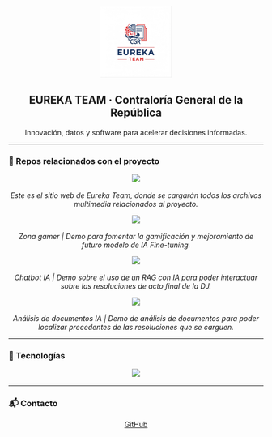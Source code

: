 <!-- profile/README.md (org: eurekacgr) -->

<p align="center">
  <img src="profile/assets/eureka_logo.png" alt="EUREKA Team" width="140" />
</p>

<h2 align="center">EUREKA TEAM · Contraloría General de la República</h2>
<p align="center">Innovación, datos y software para acelerar decisiones informadas.</p>

---

### 🚀 Repos relacionados con el proyecto

<p align="center">
  <a href="https://github.com/eurekacgr/eureka">
    <img src="https://github-readme-stats.vercel.app/api/pin/?username=eurekacgr&repo=eureka&theme=dark&hide_border=true" />
  </a>
</p>
<p align="center"><i>Este es el sitio web de Eureka Team, donde se cargarán todos los archivos multimedia relacionados al proyecto.</i></p>

<p align="center">
  <a href="https://github.com/eurekacgr/cadete_cgr">
    <img src="https://github-readme-stats.vercel.app/api/pin/?username=eurekacgr&repo=cadete_cgr&theme=dark&hide_border=true" />
  </a>
</p>
<p align="center"><i>Zona gamer | Demo para fomentar la gamificación y mejoramiento de futuro modelo de IA Fine-tuning.</i></p>

<p align="center">
  <a href="https://github.com/eurekacgr/ChatbotIA-RAG">
    <img src="https://github-readme-stats.vercel.app/api/pin/?username=eurekacgr&repo=ChatbotIA-RAG&theme=dark&hide_border=true" />
  </a>
</p>
<p align="center"><i>Chatbot IA | Demo sobre el uso de un RAG con IA para poder interactuar sobre las resoluciones de acto final de la DJ.</i></p>

<p align="center">
  <a href="https://github.com/eurekacgr/c-digo_extraccionIA_resolucionesDJ">
    <img src="https://github-readme-stats.vercel.app/api/pin/?username=eurekacgr&repo=c-digo_extraccionIA_resolucionesDJ&theme=dark&hide_border=true" />
  </a>
</p>
<p align="center"><i>Análisis de documentos IA | Demo de análisis de documentos para poder localizar precedentes de las resoluciones que se carguen.</i></p>

---

### 🧰 Tecnologías
<p align="center">
  <img src="https://skillicons.dev/icons?i=python,js,html,css,fastapi,flask,react,tailwind,bootstrap,docker,github,git,vercel,gcp&perline=8" />
</p>

---

### 📬 Contacto
<p align="center">
  <a href="https://github.com/eurekacgr">GitHub</a>
</p>
